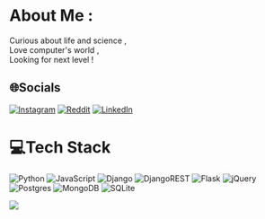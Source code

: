 # About Me :
Curious about life and science ,\
Love computer's world ,\
Looking for next level !

## 🌐Socials
[![Instagram](https://img.shields.io/badge/Instagram-%23E4405F.svg?logo=Instagram&logoColor=white)](https://instagram.com/gisha.mohebi) [![Reddit](https://img.shields.io/badge/Reddit-%23FF4500.svg?logo=Reddit&logoColor=white)](https://reddit.com/user/moheb_gisha) 
[![LinkedIn](https://img.shields.io/badge/LinkedIn-%230077B5.svg?logo=linkedin&logoColor=white)](https://linkedin.com/in/gishamohebi) 

# 💻Tech Stack
![Python](https://img.shields.io/badge/python-3670A0?style=for-the-badge&logo=python&logoColor=ffdd54) ![JavaScript](https://img.shields.io/badge/javascript-%23323330.svg?style=for-the-badge&logo=javascript&logoColor=%23F7DF1E) ![Django](https://img.shields.io/badge/django-%23092E20.svg?style=for-the-badge&logo=django&logoColor=white) ![DjangoREST](https://img.shields.io/badge/DJANGO-REST-ff1709?style=for-the-badge&logo=django&logoColor=white&color=ff1709&labelColor=gray) ![Flask](https://img.shields.io/badge/flask-%23000.svg?style=for-the-badge&logo=flask&logoColor=white) ![jQuery](https://img.shields.io/badge/jquery-%230769AD.svg?style=for-the-badge&logo=jquery&logoColor=white) ![Postgres](https://img.shields.io/badge/postgres-%23316192.svg?style=for-the-badge&logo=postgresql&logoColor=white) ![MongoDB](https://img.shields.io/badge/MongoDB-%234ea94b.svg?style=for-the-badge&logo=mongodb&logoColor=white) ![SQLite](https://img.shields.io/badge/sqlite-%2307405e.svg?style=for-the-badge&logo=sqlite&logoColor=white)





![](https://quotes-github-readme.vercel.app/api?type=horizontal&theme=tokyonight)










